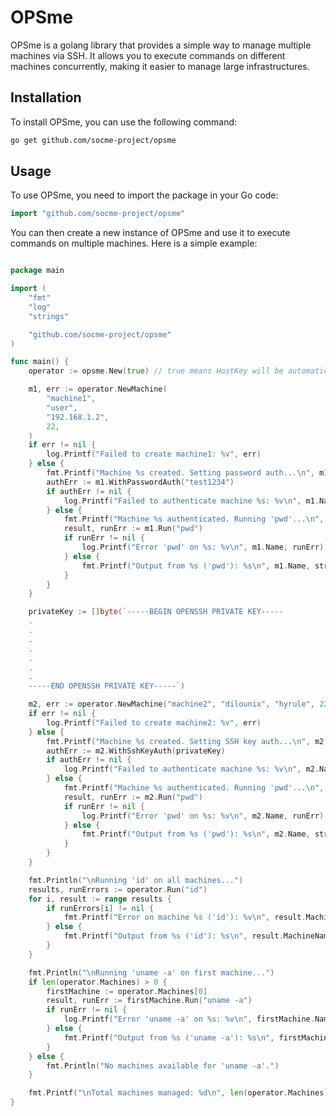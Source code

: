 # OPSme

OPSme is a golang library that provides a simple way to manage multiple machines via SSH. It allows you to execute commands on different machines concurrently, making it easier to manage large infrastructures.

## Installation

To install OPSme, you can use the following command:

```bash
go get github.com/socme-project/opsme
```

## Usage

To use OPSme, you need to import the package in your Go code:

```go
import "github.com/socme-project/opsme"
```

You can then create a new instance of OPSme and use it to execute commands on multiple machines. Here is a simple example:

```go

package main

import (
	"fmt"
	"log"
	"strings"

	"github.com/socme-project/opsme"
)

func main() {
	operator := opsme.New(true) // true means HostKey will be automatically added if missing

	m1, err := operator.NewMachine(
		"machine1",
		"user",
		"192.168.1.2",
		22,
	)
	if err != nil {
		log.Printf("Failed to create machine1: %v", err)
	} else {
		fmt.Printf("Machine %s created. Setting password auth...\n", m1.Name)
		authErr := m1.WithPasswordAuth("test1234")
		if authErr != nil {
			log.Printf("Failed to authenticate machine %s: %v\n", m1.Name, authErr)
		} else {
			fmt.Printf("Machine %s authenticated. Running 'pwd'...\n", m1.Name)
			result, runErr := m1.Run("pwd")
			if runErr != nil {
				log.Printf("Error 'pwd' on %s: %v\n", m1.Name, runErr)
			} else {
				fmt.Printf("Output from %s ('pwd'): %s\n", m1.Name, strings.TrimSpace(result.Output))
			}
		}
	}

	privateKey := []byte(`-----BEGIN OPENSSH PRIVATE KEY-----
	.
	.
	.
	.
	.
	.
	.
	-----END OPENSSH PRIVATE KEY-----`)

	m2, err := operator.NewMachine("machine2", "dilounix", "hyrule", 22)
	if err != nil {
		log.Printf("Failed to create machine2: %v", err)
	} else {
		fmt.Printf("Machine %s created. Setting SSH key auth...\n", m2.Name)
		authErr := m2.WithSshKeyAuth(privateKey)
		if authErr != nil {
			log.Printf("Failed to authenticate machine %s: %v\n", m2.Name, authErr)
		} else {
			fmt.Printf("Machine %s authenticated. Running 'pwd'...\n", m2.Name)
			result, runErr := m2.Run("pwd")
			if runErr != nil {
				log.Printf("Error 'pwd' on %s: %v\n", m2.Name, runErr)
			} else {
				fmt.Printf("Output from %s ('pwd'): %s\n", m2.Name, strings.TrimSpace(result.Output))
			}
		}
	}

	fmt.Println("\nRunning 'id' on all machines...")
	results, runErrors := operator.Run("id")
	for i, result := range results {
		if runErrors[i] != nil {
			fmt.Printf("Error on machine %s ('id'): %v\n", result.MachineName, runErrors[i])
		} else {
			fmt.Printf("Output from %s ('id'): %s\n", result.MachineName, strings.TrimSpace(result.Output))
		}
	}

	fmt.Println("\nRunning 'uname -a' on first machine...")
	if len(operator.Machines) > 0 {
		firstMachine := operator.Machines[0]
		result, runErr := firstMachine.Run("uname -a")
		if runErr != nil {
			log.Printf("Error 'uname -a' on %s: %v\n", firstMachine.Name, runErr)
		} else {
			fmt.Printf("Output from %s ('uname -a'): %s\n", firstMachine.Name, strings.TrimSpace(result.Output))
		}
	} else {
		fmt.Println("No machines available for 'uname -a'.")
	}

	fmt.Printf("\nTotal machines managed: %d\n", len(operator.Machines))
}

